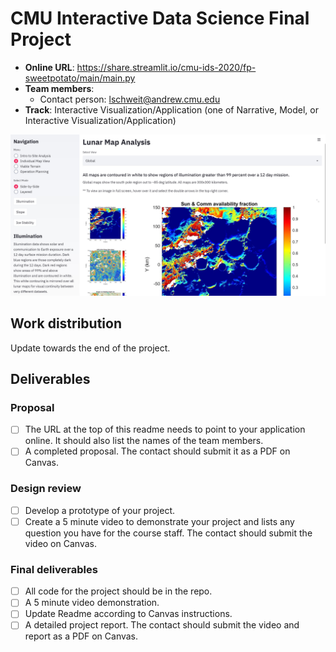 # CMU Interactive Data Science Final Project

* **Online URL**: https://share.streamlit.io/cmu-ids-2020/fp-sweetpotato/main/main.py
* **Team members**:
  * Contact person: lschweit@andrew.cmu.edu
* **Track**: Interactive Visualization/Application (one of Narrative, Model, or Interactive Visualization/Application)

![Summary image.](writeUpImages/summaryImage.jpg)

## Work distribution

Update towards the end of the project.

## Deliverables

### Proposal

- [ ] The URL at the top of this readme needs to point to your application online. It should also list the names of the team members.
- [ ] A completed proposal. The contact should submit it as a PDF on Canvas.

### Design review

- [ ] Develop a prototype of your project.
- [ ] Create a 5 minute video to demonstrate your project and lists any question you have for the course staff. The contact should submit the video on Canvas.

### Final deliverables

- [ ] All code for the project should be in the repo.
- [ ] A 5 minute video demonstration.
- [ ] Update Readme according to Canvas instructions.
- [ ] A detailed project report. The contact should submit the video and report as a PDF on Canvas.
